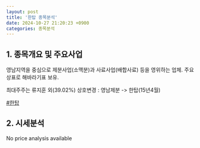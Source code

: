 ```yaml
---
layout: post
title: '한탑 종목분석'
date: 2024-10-27 21:20:23 +0900
categories: 종목분석
---
```


## 1. 종목개요 및 주요사업

영남지역을 중심으로 제분사업(소맥분)과 사료사업(배합사료) 등을 영위하는 업체. 주요상표로 해바라기표 보유. 

최대주주는 류지훈 외(39.02%) 상호변경 : 영남제분 -> 한탑(15년4월)

[#한탑](#)

## 2. 시세분석

No price analysis available
